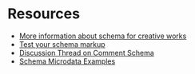 Resources
==========

- [More information about schema for creative works](http://schema.org/Comment)
- [Test your schema markup](https://search.google.com/structured-data/testing-tool)
- [Discussion Thread on Comment Schema](https://github.com/schemaorg/schemaorg/issues/170)
- [Schema Microdata Examples](http://www.designhive.com/blog/using-schemaorg-microdata)